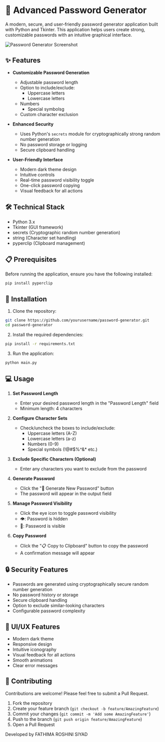 # 🔐 Advanced Password Generator

A modern, secure, and user-friendly password generator application built with Python and Tkinter. This application helps users create strong, customizable passwords with an intuitive graphical interface.

![Password Generator Screenshot](screenshot.png)

## ✨ Features

- **Customizable Password Generation**
  - Adjustable password length
  - Option to include/exclude:
    - Uppercase letters
    - Lowercase letters
  - Numbers
    - Special symbolsg
  - Custom character exclusion

- **Enhanced Security**
  - Uses Python's `secrets` module for cryptographically strong random number generation
  - No password storage or logging
  - Secure clipboard handling

- **User-Friendly Interface**
  - Modern dark theme design
  - Intuitive controls
  - Real-time password visibility toggle
  - One-click password copying
  - Visual feedback for all actions

## 🛠️ Technical Stack

- Python 3.x
- Tkinter (GUI framework)
- secrets (Cryptographic random number generation)
- string (Character set handling)
- pyperclip (Clipboard management)

## 📋 Prerequisites

Before running the application, ensure you have the following installed:

```bash
pip install pyperclip
```

## 🚀 Installation

1. Clone the repository:
```bash
git clone https://github.com/yourusername/password-generator.git
cd password-generator
```

2. Install the required dependencies:
```bash
pip install -r requirements.txt
```

3. Run the application:
```bash
python main.py
```

## 💻 Usage

1. **Set Password Length**
   - Enter your desired password length in the "Password Length" field
   - Minimum length: 4 characters

2. **Configure Character Sets**
   - Check/uncheck the boxes to include/exclude:
     - Uppercase letters (A-Z)
     - Lowercase letters (a-z)
     - Numbers (0-9)
     - Special symbols (!@#$%^&* etc.)

3. **Exclude Specific Characters (Optional)**
   - Enter any characters you want to exclude from the password

4. **Generate Password**
   - Click the "🔐 Generate New Password" button
   - The password will appear in the output field

5. **Manage Password Visibility**
   - Click the eye icon to toggle password visibility
   - 👁️: Password is hidden
   - 🙈: Password is visible

6. **Copy Password**
   - Click the "📋 Copy to Clipboard" button to copy the password
   - A confirmation message will appear

## 🔒 Security Features

- Passwords are generated using cryptographically secure random number generation
- No password history or storage
- Secure clipboard handling
- Option to exclude similar-looking characters
- Configurable password complexity

## 🎨 UI/UX Features

- Modern dark theme
- Responsive design
- Intuitive iconography
- Visual feedback for all actions
- Smooth animations
- Clear error messages

## 🤝 Contributing

Contributions are welcome! Please feel free to submit a Pull Request.

1. Fork the repository
2. Create your feature branch (`git checkout -b feature/AmazingFeature`)
3. Commit your changes (`git commit -m 'Add some AmazingFeature'`)
4. Push to the branch (`git push origin feature/AmazingFeature`)
5. Open a Pull Request



Developed by FATHIMA ROSHINI SIYAD